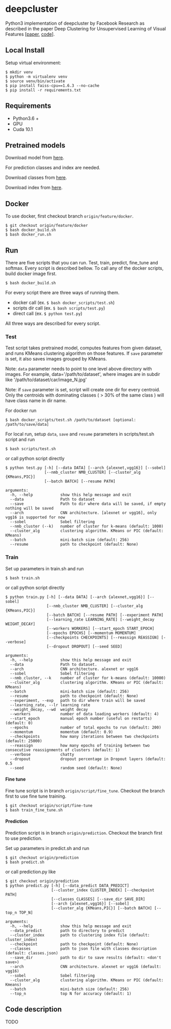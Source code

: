 # deepcluster

Python3 implementation of deepcluster by Facebook Research as described in the paper 
Deep Clustering for Unsupervised Learning of Visual Features 
[[paper](https://arxiv.org/abs/2006.09882), 
[code](https://github.com/facebookresearch/deepcluster)].

## Local Install

Setup virtual environment:
```
$ mkdir venv
$ python -m virtualenv venv
$ source venv/bin/activate
$ pip install faiss-cpu==1.6.3 --no-cache
$ pip install -r requirements.txt
```

## Requirements

- Python3.6 +
- GPU
- Cuda 10.1

## Pretrained models

Download model from [here](https://drive.google.com/file/d/1uOgJ6KXHbeg2c-MlzHk6TPp8SSqYaolv/view?usp=sharing).

For prediction classes and index are needed.

Download classes from [here](https://drive.google.com/file/d/1iDRRwjkNC1Pf4zD7OswGkFr163cjXo0l/view?usp=sharing).

Download index from [here](https://drive.google.com/file/d/1EJtOQBbkroq43TvmQA2IHIPAluceFn0w/view?usp=sharing).

## Docker

To use docker, first checkout branch `origin/feature/docker`.
```
$ git checkout origin/feature/docker
$ bash docker_build.sh
$ bash docker_run.sh
```

## Run

There are five scripts that you can run. Test, train, predict, fine_tune and softmax. Every script is described bellow.
To call any of the docker scripts, build docker image first.
```
$ bash docker_build.sh
```

For every script there are three ways of running them.
- docker call (ex. `$ bash docker_scripts/test.sh`)
- scripts dir call (ex. `$ bash scripts/test.py`)
- direct call (ex. `$ python test.py`)

All three ways are described for every script.

### Test

Test script takes pretrained model, computes features from given dataset, and runs KMeans clustering algorithm on those features.
If `save` parameter is set, it also saves images grouped by KMeans.

Note: `data` parameter needs to point to one level above directory with images. For example, data='/path/to/dataset', where images are in subdir like '/path/to/dataset/car/image_N.jpg'

Note: if `save` parameter is set, script will create one dir for every centroid. Only the centroids with dominating classes ( > 30% of the same class ) will have class name in dir name.

For docker run
```
$ bash docker_scripts/test.sh /path/to/dataset [optional: /path/to/save/data]
```

For local run, setup `data`, `save` and `resume` parameters in scripts/test.sh script and run
```
$ bash scripts/test.sh
```
or call python script directly
```
$ python test.py [-h] [--data DATA] [--arch {alexnet,vgg16}] [--sobel]
                 [--nmb_cluster NMB_CLUSTER] [--cluster_alg {KMeans,PIC}]
                 [--batch BATCH] [--resume PATH]

arguments:
  -h, --help            show this help message and exit
  --data                Path to dataset
  --save                Path to dir where data will be saved, if empty nothing will be saved
  --arch                CNN architecture. [alexnet or vgg16], only vgg16 is supported for now
  --sobel               Sobel filtering
  --nmb_cluster (--k)   number of cluster for k-means (default: 1000)
  --cluster_alg         clustering algorithm. KMeans or PIC (default: KMeans)
  --batch               mini-batch size (default: 256)
  --resume              path to checkpoint (default: None)
```
### Train

Set up parameters in train.sh and run
```
$ bash train.sh
```
or call python script directly
```
$ python train.py [-h] [--data DATA] [--arch {alexnet,vgg16}] [--sobel]
                  [--nmb_cluster NMB_CLUSTER] [--cluster_alg {KMeans,PIC}]
                  [--batch BATCH] [--resume PATH] [--experiment PATH]
                  [--learning_rate LEARNING_RATE] [--weight_decay WEIGHT_DECAY]
                  [--workers WORKERS] [--start_epoch START_EPOCH]
                  [--epochs EPOCHS] [--momentum MOMENTUM]
                  [--checkpoints CHECKPOINTS] [--reassign REASSIGN] [--verbose]
                  [--dropout DROPOUT] [--seed SEED]

arguments:
  -h, --help            show this help message and exit
  --data                Path to dataset.
  --arch                CNN architecture. alexnet or vgg16
  --sobel               Sobel filtering
  --nmb_cluster, --k    number of cluster for k-means (default: 10000)
  --cluster_alg         clustering algorithm. KMeans or PIC (default: KMeans)
  --batch               mini-batch size (default: 256)
  --resume              path to checkpoint (default: None)
  --experiment, --exp   path to dir where train will be saved
  --learning_rate, --lr learning rate
  --weight_decay, --wd  weight decay
  --workers             number of data loading workers (default: 4)
  --start_epoch         manual epoch number (useful on restarts) (default: 0)
  --epochs              number of total epochs to run (default: 200)
  --momentum            momentum (default: 0.9)
  --checkpoints         how many iterations between two checkpoints (default: 25000)
  --reassign            how many epochs of training between two consecutive reassignments of clusters (default: 1)
  --verbose             chatty
  --dropout             dropout percentage in Dropout layers (default: 0.5
  --seed                random seed (default: None)

```

#### Fine tune

Fine tune script is in branch `origin/script/fine_tune`. Checkout the branch first to use fine tune training.
```
$ git checkout origin/script/fine-tune
$ bash train_fine_tune.sh
```


#### Prediction

Prediction script is in branch `origin/prediction`. Checkout the branch first to use prediction.

Set up parameters in predict.sh and run
```
$ git checkout origin/prediction
$ bash predict.sh
```
or call prediction.py like
```
$ git checkout origin/prediction
$ python predict.py [-h] [--data_predict DATA_PREDICT]
                    [--cluster_index CLUSTER_INDEX] [--checkpoint PATH]
                    [--classes CLASSES] [--save_dir SAVE_DIR]
                    [--arch {alexnet,vgg16}] [--sobel]
                    [--cluster_alg {KMeans,PIC}] [--batch BATCH] [--top_n TOP_N]

arguments:
  -h, --help            show this help message and exit
  --data_predict        path to directory to predict
  --cluster_index       path to clustering index file (default: cluster_index)
  --checkpoint          path to checkpoint (default: None)
  --classes             path to json file with classes description (default: classes.json)
  --save_dir            path to dir to save results (default: <don't save>)
  --arch                CNN architecture. alexnet or vgg16 (default: vgg16)
  --sobel               Sobel filtering
  --cluster_alg         clustering algorithm. KMeans or PIC (default: Kmeans)
  --batch               mini-batch size (default: 256)
  --top_n               top N for accuracy (default: 1)
```

## Code description

TODO